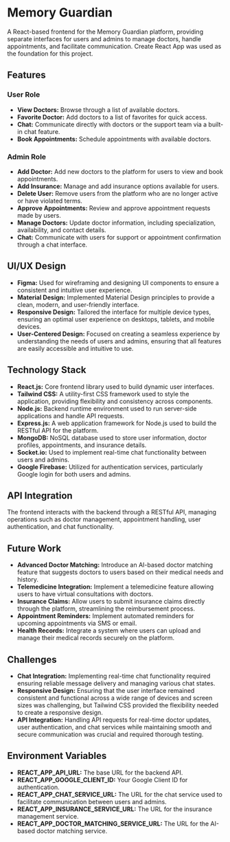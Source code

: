 # Memory Guardian

A React-based frontend for the Memory Guardian platform, providing separate interfaces for users and admins to manage doctors, handle appointments, and facilitate communication. Create React App was used as the foundation for this project.

## Features

### User Role

- **View Doctors:** Browse through a list of available doctors.
- **Favorite Doctor:** Add doctors to a list of favorites for quick access.
- **Chat:** Communicate directly with doctors or the support team via a built-in chat feature.
- **Book Appointments:** Schedule appointments with available doctors.

### Admin Role

- **Add Doctor:** Add new doctors to the platform for users to view and book appointments.
- **Add Insurance:** Manage and add insurance options available for users.
- **Delete User:** Remove users from the platform who are no longer active or have violated terms.
- **Approve Appointments:** Review and approve appointment requests made by users.
- **Manage Doctors:** Update doctor information, including specialization, availability, and contact details.
- **Chat:** Communicate with users for support or appointment confirmation through a chat interface.

## UI/UX Design

- **Figma:** Used for wireframing and designing UI components to ensure a consistent and intuitive user experience.
- **Material Design:** Implemented Material Design principles to provide a clean, modern, and user-friendly interface.
- **Responsive Design:** Tailored the interface for multiple device types, ensuring an optimal user experience on desktops, tablets, and mobile devices.
- **User-Centered Design:** Focused on creating a seamless experience by understanding the needs of users and admins, ensuring that all features are easily accessible and intuitive to use.

## Technology Stack

- **React.js:** Core frontend library used to build dynamic user interfaces.
- **Tailwind CSS:** A utility-first CSS framework used to style the application, providing flexibility and consistency across components.
- **Node.js:** Backend runtime environment used to run server-side applications and handle API requests.
- **Express.js:** A web application framework for Node.js used to build the RESTful API for the platform.
- **MongoDB:** NoSQL database used to store user information, doctor profiles, appointments, and insurance details.
- **Socket.io:** Used to implement real-time chat functionality between users and admins.
- **Google Firebase:** Utilized for authentication services, particularly Google login for both users and admins.

## API Integration

The frontend interacts with the backend through a RESTful API, managing operations such as doctor management, appointment handling, user authentication, and chat functionality.

## Future Work

- **Advanced Doctor Matching:** Introduce an AI-based doctor matching feature that suggests doctors to users based on their medical needs and history.
- **Telemedicine Integration:** Implement a telemedicine feature allowing users to have virtual consultations with doctors.
- **Insurance Claims:** Allow users to submit insurance claims directly through the platform, streamlining the reimbursement process.
- **Appointment Reminders:** Implement automated reminders for upcoming appointments via SMS or email.
- **Health Records:** Integrate a system where users can upload and manage their medical records securely on the platform.

## Challenges

- **Chat Integration:** Implementing real-time chat functionality required ensuring reliable message delivery and managing various chat states.
- **Responsive Design:** Ensuring that the user interface remained consistent and functional across a wide range of devices and screen sizes was challenging, but Tailwind CSS provided the flexibility needed to create a responsive design.
- **API Integration:** Handling API requests for real-time doctor updates, user authentication, and chat services while maintaining smooth and secure communication was crucial and required thorough testing.

## Environment Variables

- **REACT_APP_API_URL:** The base URL for the backend API.
- **REACT_APP_GOOGLE_CLIENT_ID:** Your Google Client ID for authentication.
- **REACT_APP_CHAT_SERVICE_URL:** The URL for the chat service used to facilitate communication between users and admins.
- **REACT_APP_INSURANCE_SERVICE_URL:** The URL for the insurance management service.
- **REACT_APP_DOCTOR_MATCHING_SERVICE_URL:** The URL for the AI-based doctor matching service.
